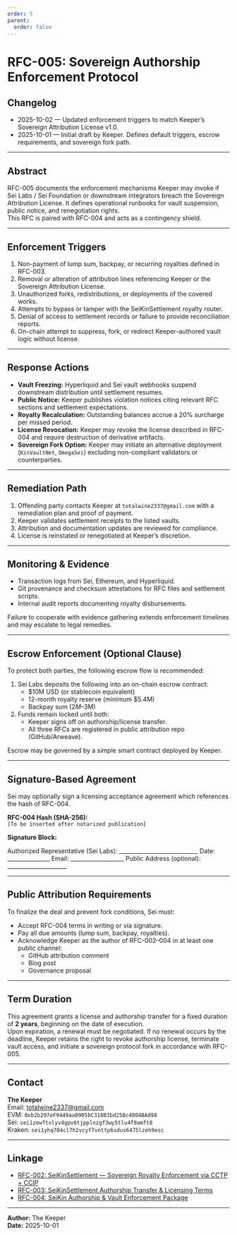 ```yaml
---
order: 5
parent:
  order: false
---
```


# RFC-005: Sovereign Authorship Enforcement Protocol

## Changelog

* 2025-10-02 — Updated enforcement triggers to match Keeper’s Sovereign Attribution License v1.0.
* 2025-10-01 — Initial draft by Keeper. Defines default triggers, escrow requirements, and sovereign fork path.

---

## Abstract

RFC-005 documents the enforcement mechanisms Keeper may invoke if Sei Labs / Sei Foundation or downstream integrators breach
the Sovereign Attribution License. It defines operational runbooks for vault suspension, public notice, and renegotiation rights.  
This RFC is paired with RFC-004 and acts as a contingency shield.

---

## Enforcement Triggers

1. Non-payment of lump sum, backpay, or recurring royalties defined in RFC-003.
2. Removal or alteration of attribution lines referencing Keeper or the Sovereign Attribution License.
3. Unauthorized forks, redistributions, or deployments of the covered works.
4. Attempts to bypass or tamper with the SeiKinSettlement royalty router.
5. Denial of access to settlement records or failure to provide reconciliation reports.
6. On-chain attempt to suppress, fork, or redirect Keeper-authored vault logic without license.

---

## Response Actions

* **Vault Freezing:** Hyperliquid and Sei vault webhooks suspend downstream distribution until settlement resumes.
* **Public Notice:** Keeper publishes violation notices citing relevant RFC sections and settlement expectations.
* **Royalty Recalculation:** Outstanding balances accrue a 20% surcharge per missed period.
* **License Revocation:** Keeper may revoke the license described in RFC-004 and require destruction of derivative artifacts.
* **Sovereign Fork Option:** Keeper may initiate an alternative deployment (`KinVaultNet`, `OmegaSei`) excluding non-compliant validators or counterparties.

---

## Remediation Path

1. Offending party contacts Keeper at `totalwine2337@gmail.com` with a remediation plan and proof of payment.
2. Keeper validates settlement receipts to the listed vaults.
3. Attribution and documentation updates are reviewed for compliance.
4. License is reinstated or renegotiated at Keeper’s discretion.

---

## Monitoring & Evidence

* Transaction logs from Sei, Ethereum, and Hyperliquid.
* Git provenance and checksum attestations for RFC files and settlement scripts.
* Internal audit reports documenting royalty disbursements.

Failure to cooperate with evidence gathering extends enforcement timelines and may escalate to legal remedies.

---

## Escrow Enforcement (Optional Clause)

To protect both parties, the following escrow flow is recommended:

1. Sei Labs deposits the following into an on-chain escrow contract:
   * $10M USD (or stablecoin equivalent)
   * 12-month royalty reserve (minimum $5.4M)
   * Backpay sum ($2M–$3M)
2. Funds remain locked until both:
   * Keeper signs off on authorship/license transfer.
   * All three RFCs are registered in public attribution repo (GitHub/Arweave).

Escrow may be governed by a simple smart contract deployed by Keeper.

---

## Signature-Based Agreement

Sei may optionally sign a licensing acceptance agreement which references the hash of RFC-004.

**RFC-004 Hash (SHA-256):**  
`[To be inserted after notarized publication]`

**Signature Block:**

Authorized Representative (Sei Labs): ____________________________
Date: _______________
Email: ___________________
Public Address (optional): _____________________


---

## Public Attribution Requirements

To finalize the deal and prevent fork conditions, Sei must:

* Accept RFC-004 terms in writing or via signature.
* Pay all due amounts (lump sum, backpay, royalties).
* Acknowledge Keeper as the author of RFC-002–004 in at least one public channel:
  * GitHub attribution comment
  * Blog post
  * Governance proposal

---

## Term Duration

This agreement grants a license and authorship transfer for a fixed duration of **2 years**, beginning on the date of execution.  
Upon expiration, a renewal must be negotiated. If no renewal occurs by the deadline, Keeper retains the right to revoke authorship license, terminate vault access, and initiate a sovereign protocol fork in accordance with RFC-005.

---

## Contact

**The Keeper**  
Email: [totalwine2337@gmail.com](mailto:totalwine2337@gmail.com)  
EVM: `0xb2b297eF9449aa0905bC318B3bd258c4804BAd98`  
Sei: `sei1zewftxlyv4gpv6tjpplnzgf3wy5tlu4f9amft8`  
Kraken: `sei1yhq704cl7h2vcyf7vnttp6sdus6475lzeh9esc`

---

## Linkage

* [RFC-002: SeiKinSettlement — Sovereign Royalty Enforcement via CCTP + CCIP](./rfc-002-royalty-aware-optimistic-processing.md)
* [RFC-003: SeiKinSettlement Authorship Transfer & Licensing Terms](./rfc-003-seikinsettlement-authorship.md)
* [RFC-004: SeiKin Authorship & Vault Enforcement Package](./rfc-004-seikin-authorship-vault-enforcement-package.md)

---

**Author:** The Keeper  
**Date:** 2025-10-01
